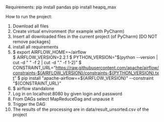Requirements:
pip install pandas
pip install heapq_max


How to run the project:
1) Download all files
2) Create virtual environment (for example with PyCharm)
3) Insert all downloaded files in the current project (of PyCharm) [DO NOT remove packages]
4) install all requirements
5) 	$ export AIRFLOW_HOME=~/airflow   
	$ AIRFLOW_VERSION=2.2.1
	$ PYTHON_VERSION="$(python --version | cut -d " " -f 2 | cut -d "." -f 1-2)"
	$ CONSTRAINT_URL="https://raw.githubusercontent.com/apache/airflow/constraints-${AIRFLOW_VERSION}/constraints-${PYTHON_VERSION}.txt"
	$ pip install "apache-airflow==${AIRFLOW_VERSION}" --constraint "${CONSTRAINT_URL}"
6) $ airflow standalone
7) Log in on localhost:8080 by given login and password
8) From DAGs select MapReduceDag and unpause it
9) Trigger the DAG
10) The results of the processing are in data/result_unsorted.csv of the project
